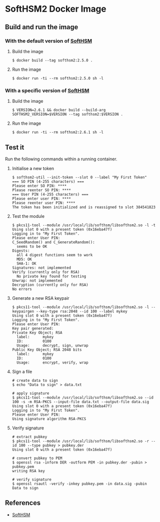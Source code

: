 # SoftHSM2 Docker Image

## Build and run the image

### With the default version of [SoftHSM](https://github.com/opendnssec/SoftHSMv2/tags)

1.  Build the image

        $ docker build --tag softhsm2:2.5.0 .

2.  Run the image

        $ docker run -ti --rm softhsm2:2.5.0 sh -l

### With a specific version of [SoftHSM](https://github.com/opendnssec/SoftHSMv2/tags)

1.  Build the image

        $ VERSION=2.6.1 && docker build --build-arg SOFTHSM2_VERSION=$VERSION --tag softhsm2:$VERSION .

2.  Run the image

        $ docker run -ti --rm softhsm2:2.6.1 sh -l


## Test it

Run the following commands within a running container.

1.  Initialise a new token

        $ softhsm2-util --init-token --slot 0 --label "My First Token"
        === SO PIN (4-255 characters) ===
        Please enter SO PIN: ****
        Please reenter SO PIN: ****
        === User PIN (4-255 characters) ===
        Please enter user PIN: ****
        Please reenter user PIN: ****
        The token has been initialized and is reassigned to slot 384541823

2.  Test the module

        $ pkcs11-tool --module /usr/local/lib/softhsm/libsofthsm2.so -l -t
        Using slot 0 with a present token (0x16eba47f)
        Logging in to "My First Token".
        Please enter User PIN: 
        C_SeedRandom() and C_GenerateRandom():
          seems to be OK
        Digests:
          all 4 digest functions seem to work
          MD5: OK
          SHA-1: OK
        Signatures: not implemented
        Verify (currently only for RSA)
          No private key found for testing
        Unwrap: not implemented
        Decryption (currently only for RSA)
        No errors

3.  Generate a new RSA keypair

        $ pkcs11-tool --module /usr/local/lib/softhsm/libsofthsm2.so -l --keypairgen --key-type rsa:2048 --id 100 --label mykey
        Using slot 0 with a present token (0x16eba47f)
        Logging in to "My First Token".
        Please enter User PIN: 
        Key pair generated:
        Private Key Object; RSA 
          label:      mykey
          ID:         0100
          Usage:      decrypt, sign, unwrap
        Public Key Object; RSA 2048 bits
          label:      mykey
          ID:         0100
          Usage:      encrypt, verify, wrap

4.  Sign a file

        # create data to sign
        $ echo "Data to sign" > data.txt

        # apply signature
        $ pkcs11-tool --module /usr/local/lib/softhsm/libsofthsm2.so --id 100 -s -m RSA-PKCS --input-file data.txt --output-file data.sig
        Using slot 0 with a present token (0x16eba47f)
        Logging in to "My First Token".
        Please enter User PIN: 
        Using signature algorithm RSA-PKCS

5.  Verify signature

        # extract pubkey
        $ pkcs11-tool --module /usr/local/lib/softhsm/libsofthsm2.so -r --id 100 --type pubkey > pubkey.der
        Using slot 0 with a present token (0x16eba47f)

        # convert pubkey to PEM
        $ openssl rsa -inform DER -outform PEM -in pubkey.der -pubin > pubkey.pem
        writing RSA key

        # verify signature
        $ openssl rsautl -verify -inkey pubkey.pem -in data.sig -pubin
        Data to sign

## References

*   [SoftHSM](https://www.opendnssec.org/softhsm)
